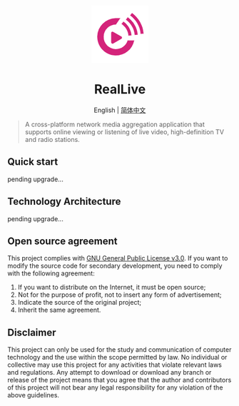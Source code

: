<div align="center"><img src="assets/img/logo@128x128.png"></img></div>

<h1 align="center">RealLive</h1>

<div align="center">English  |  <a href="README.md">简体中文</a></div>

> A cross-platform network media aggregation application that supports online viewing or listening of live video, high-definition TV and radio stations.


## Quick start

pending upgrade...


## Technology Architecture

pending upgrade...


## Open source agreement

This project complies with [GNU General Public License v3.0](./LICENSE). If you want to modify the source code for secondary development, you need to comply with the following agreement:

1. If you want to distribute on the Internet, it must be open source;
2. Not for the purpose of profit, not to insert any form of advertisement;
3. Indicate the source of the original project;
4. Inherit the same agreement.


## Disclaimer

This project can only be used for the study and communication of computer technology and the use within the scope permitted by law. No individual or collective may use this project for any activities that violate relevant laws and regulations. Any attempt to download or download any branch or release of the project means that you agree that the author and contributors of this project will not bear any legal responsibility for any violation of the above guidelines.

